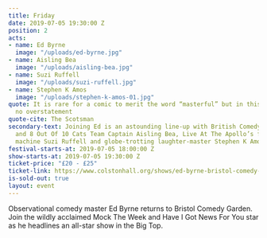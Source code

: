 ```yaml
---
title: Friday
date: 2019-07-05 19:30:00 Z
position: 2
acts:
- name: Ed Byrne
  image: "/uploads/ed-byrne.jpg"
- name: Aisling Bea
  image: "/uploads/aisling-bea.jpg"
- name: Suzi Ruffell
  image: "/uploads/suzi-ruffell.jpg"
- name: Stephen K Amos
  image: "/uploads/stephen-k-amos-01.jpg"
quote: It is rare for a comic to merit the word “masterful” but in this case it is
  no overstatement
quote-cite: The Scotsman
secondary-text: Joining Ed is an astounding line-up with British Comedy Award winner
  and 8 Out Of 10 Cats Team Captain Aisling Bea, Live At The Apollo’s flawless stand-up
  machine Suzi Ruffell and globe-trotting laughter-master Stephen K Amos as host.
festival-starts-at: 2019-07-05 18:00:00 Z
show-starts-at: 2019-07-05 19:30:00 Z
ticket-price: "£20 - £25"
ticket-link: https://www.colstonhall.org/shows/ed-byrne-bristol-comedy-garden-2019/
is-sold-out: true
layout: event
---
```


Observational comedy master Ed Byrne returns to Bristol Comedy Garden. Join the wildly acclaimed Mock The Week and Have I Got News For You star as he headlines an all-star show in the Big Top.